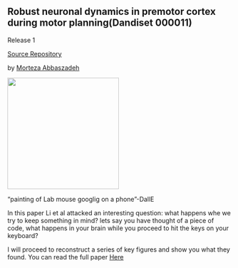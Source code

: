 ##  Robust neuronal dynamics in premotor cortex during motor planning(Dandiset 000011)

Release 1

[Source Repository](https://github.com/dandisets/000011)

by [Morteza Abbaszadeh](https://github.com/MorterzaAbbaszadeh)

<img src="https://github.com/MorterzaAbbaszadeh/example-live-scripts/blob/4dd0a17073467e2176ba66a11e479bd05d1399f3/000011/MorterzaAbbaszadeh/Publications/mouse_on_phone.png" width="250" height="250"> 


“painting of Lab mouse googlig on a phone”-DallE

In this paper Li et al attacked an interesting question: what happens whe we try to keep something in mind? lets say you have thought of a piece of code, what happens in your brain while you proceed to hit the keys on your keyboard?

I will proceed to reconstruct a series of key figures and show you what they found. You can read the full paper [Here](https://www.nature.com/articles/nature17643)

